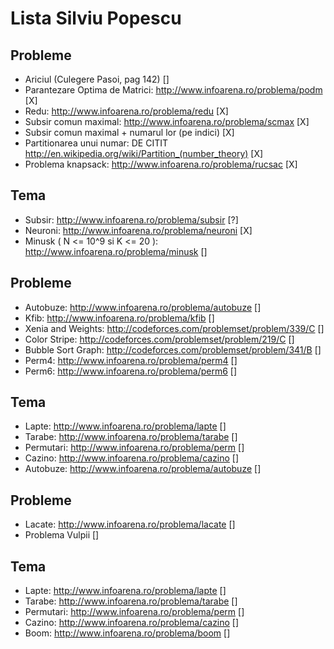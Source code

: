 # Lista Silviu Popescu

Probleme
--------
- Ariciul (Culegere Pasoi, pag 142) []
- Parantezare Optima de Matrici: http://www.infoarena.ro/problema/podm [X]
- Redu: http://www.infoarena.ro/problema/redu [X]
- Subsir comun maximal: http://www.infoarena.ro/problema/scmax [X]
- Subsir comun maximal + numarul lor (pe indici) [X]
- Partitionarea unui numar: DE CITIT http://en.wikipedia.org/wiki/Partition_(number_theory) [X]
- Problema knapsack: http://www.infoarena.ro/problema/rucsac [X]

Tema
----
- Subsir: http://www.infoarena.ro/problema/subsir [?]
- Neuroni: http://www.infoarena.ro/problema/neuroni [X]
- Minusk ( N <= 10^9 si K <= 20 ): http://www.infoarena.ro/problema/minusk []

Probleme
--------
- Autobuze: http://www.infoarena.ro/problema/autobuze []
- Kfib: http://www.infoarena.ro/problema/kfib []
- Xenia and Weights: http://codeforces.com/problemset/problem/339/C []
- Color Stripe: http://codeforces.com/problemset/problem/219/C []
- Bubble Sort Graph: http://codeforces.com/problemset/problem/341/B []
- Perm4: http://www.infoarena.ro/problema/perm4 []
- Perm6: http://www.infoarena.ro/problema/perm6 []

Tema
----
- Lapte: http://www.infoarena.ro/problema/lapte []
- Tarabe: http://www.infoarena.ro/problema/tarabe []
- Permutari: http://www.infoarena.ro/problema/perm []
- Cazino: http://www.infoarena.ro/problema/cazino []
- Autobuze: http://www.infoarena.ro/problema/autobuze []

Probleme
--------
- Lacate: http://www.infoarena.ro/problema/lacate []
- Problema Vulpii []

Tema
----
- Lapte: http://www.infoarena.ro/problema/lapte []
- Tarabe: http://www.infoarena.ro/problema/tarabe []
- Permutari: http://www.infoarena.ro/problema/perm []
- Cazino: http://www.infoarena.ro/problema/cazino []
- Boom: http://www.infoarena.ro/problema/boom []
